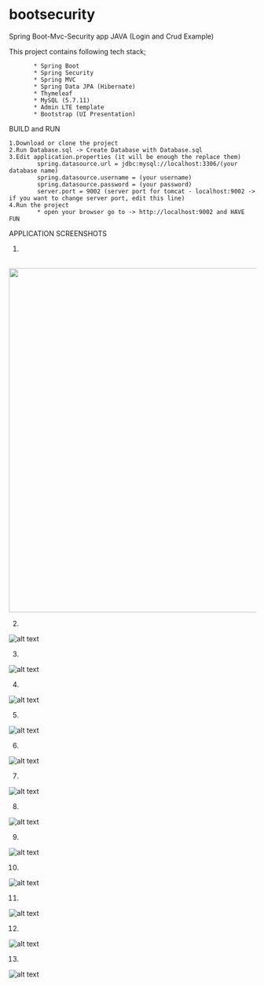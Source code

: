 # bootsecurity
Spring Boot-Mvc-Security app JAVA (Login and Crud Example)

This project contains following tech stack;

           * Spring Boot
           * Spring Security
           * Spring MVC
           * Spring Data JPA (Hibernate)
           * Thymeleaf
           * MySQL (5.7.11)
           * Admin LTE template
           * Bootstrap (UI Presentation)
 
BUILD and RUN

    1.Download or clone the project
    2.Run Database.sql -> Create Database with Database.sql
    3.Edit application.properties (it will be enough the replace them)
            spring.datasource.url = jdbc:mysql://localhost:3306/(your database name)
            spring.datasource.username = (your username)
            spring.datasource.password = (your password)
            server.port = 9002 (server port for tomcat - localhost:9002 -> if you want to change server port, edit this line)
    4.Run the project
            * open your browser go to -> http://localhost:9002 and HAVE FUN 
            
APPLICATION SCREENSHOTS

1)
<br>
<img height = "700" src="http://i.hizliresim.com/ALb8vL.png" />
<br>


2)
![alt text](http://i.hizliresim.com/2rlWRA.png)


3)
![alt text](http://i.hizliresim.com/Ly686o.png)


4)
![alt text](http://i.hizliresim.com/W0P8P8.png)


5)
![alt text](http://i.hizliresim.com/R0v8vR.png)


6)
![alt text](http://i.hizliresim.com/gqGvg5.png)


7)
![alt text](http://i.hizliresim.com/V0787Z.png)


8)
![alt text](http://i.hizliresim.com/ZZqmA3.png)


9)
![alt text](http://i.hizliresim.com/7qLWJN.png)


10)
![alt text](http://i.hizliresim.com/5gvE0z.png)


11)
![alt text](http://i.hizliresim.com/JaG89J.png)


12)
![alt text](http://i.hizliresim.com/DPAWbo.png)


13)
![alt text](http://i.hizliresim.com/m3Dgy8.png)

